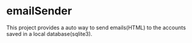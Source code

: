 # emailSender
This project provides a auto way to send emails(HTML) to the accounts saved in a local database(sqlite3).

